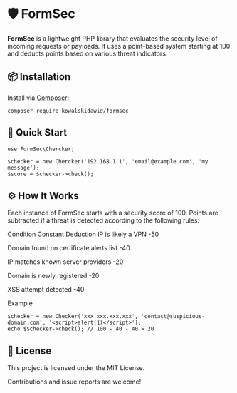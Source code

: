 # 🛡️ FormSec

**FormSec** is a lightweight PHP library that evaluates the security level of incoming requests or payloads. It uses a point-based system starting at 100 and deducts points based on various threat indicators.

## 📦 Installation

Install via [Composer](https://getcomposer.org/):

`composer require kowalskidawid/formsec`

## 🚀 Quick Start
```
use FormSec\Chercker;

$checker = new Chercker('192.168.1.1', 'email@example.com', 'my message');
$score = $checker->check();
```

## ⚙️ How It Works
Each instance of FormSec starts with a security score of 100. Points are subtracted if a threat is detected according to the following rules:

Condition	Constant	Deduction
IP is likely a VPN	-50

Domain found on certificate alerts list	-40

IP matches known server providers	-20

Domain is newly registered	-20

XSS attempt detected	-40

Example
```
$checker = new Checker('xxx.xxx.xxx.xxx', 'contact@suspicious-domain.com', '<script>alert(1)</script>');
echo $$checker->check(); // 100 - 40 - 40 = 20
```

## 📄 License
This project is licensed under the MIT License.

Contributions and issue reports are welcome!
